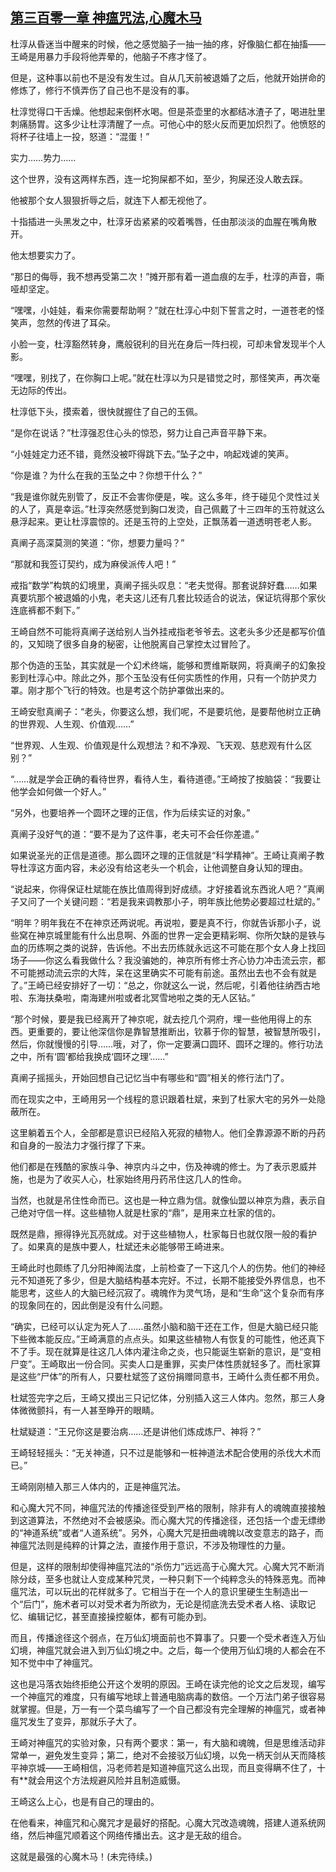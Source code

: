 ## [第三百零一章 神瘟咒法,心魔木马](https://www.xxbiquge.com/11_11207/8980218.html)


  杜淳从昏迷当中醒来的时候，他之感觉脑子一抽一抽的疼，好像脑仁都在抽搐——王崎是用暴力手段将他弄晕的，他脑子不疼才怪了。

  但是，这种事以前也不是没有发生过。自从几天前被退婚了之后，他就开始拼命的修炼了，修行不慎弄伤了自己也不是没有的事。

  杜淳觉得口干舌燥。他想起来倒杯水喝。但是茶壶里的水都结冰渣子了，喝进肚里刺痛肠胃。这多少让杜淳清醒了一点。可他心中的怒火反而更加炽烈了。他愤怒的将杯子往墙上一投，怒道：“混蛋！”

  实力……势力……

  这个世界，没有这两样东西，连一坨狗屎都不如，至少，狗屎还没人敢去踩。

  他被那个女人狠狠折辱之后，就连下人都无视他了。

  十指插进一头黑发之中，杜淳牙齿紧紧的咬着嘴唇，任由那淡淡的血腥在嘴角散开。

  他太想要实力了。

  “那日的侮辱，我不想再受第二次！”摊开那有着一道血痕的左手，杜淳的声音，嘶哑却坚定。

  “嘿嘿，小娃娃，看来你需要帮助啊？”就在杜淳心中刻下誓言之时，一道苍老的怪笑声，忽然的传进了耳朵。

  小脸一变，杜淳豁然转身，鹰般锐利的目光在身后一阵扫视，可却未曾发现半个人影。

  “嘿嘿，别找了，在你胸口上呢。”就在杜淳以为只是错觉之时，那怪笑声，再次毫无边际的传出。

  杜淳低下头，摸索着，很快就握住了自己的玉佩。

  “是你在说话？”杜淳强忍住心头的惊恐，努力让自己声音平静下来。

  “小娃娃定力还不错，竟然没被吓得跳下去。”坠子之中，响起戏谑的笑声。

  “你是谁？为什么在我的玉坠之中？你想干什么？”

  “我是谁你就先别管了，反正不会害你便是，唉。这么多年，终于碰见个灵性过关的人了，真是幸运。”杜淳突然感觉到胸口发烫，自己佩戴了十三四年的玉符就这么悬浮起来。更让杜淳震惊的。还是玉符的上空处，正飘荡着一道透明苍老人影。

  真阐子高深莫测的笑道：“你，想要力量吗？”

  “那就和我签订契约，成为麻侯派传人吧！”

  戒指“数学”构筑的幻境里，真阐子摇头叹息：“老夫觉得。那套说辞好蠢……如果真要坑那个被退婚的小鬼，老夫这儿还有几套比较适合的说法，保证坑得那个家伙连底裤都不剩下。”

  王崎自然不可能将真阐子送给别人当外挂戒指老爷爷去。这老头多少还是都写价值的，又知晓了很多自身的秘密，让他脱离自己掌控太过冒险了。

  那个伪造的玉坠，其实就是一个幻术终端，能够和贾维斯联网，将真阐子的幻象投影到杜淳心中。除此之外，那个玉坠没有任何实质性的作用，只有一个防护灵力罩。刚才那个飞行的特效。也是考这个防护罩做出来的。

  王崎安慰真阐子：“老头，你要这么想，我们呢，不是要坑他，是要帮他树立正确的世界观、人生观、价值观……”

  “世界观、人生观、价值观是什么观想法？和不净观、飞天观、慈悲观有什么区别？”

  “……就是学会正确的看待世界，看待人生，看待道德。”王崎按了按脑袋：“我要让他学会如何做一个好人。”

  “另外，也要培养一个圆环之理的正信，作为后续实证的对象。”

  真阐子没好气的道：“要不是为了这件事，老夫可不会任你差遣。”

  如果说圣光的正信是道德。那么圆环之理的正信就是“科学精神”。王崎让真阐子教导杜淳这方面内容，未必没有给这老头一个机会，让他调整自身认知的理由。

  “说起来，你得保证杜斌能在族比值周得到好成绩。才好接着讹东西讹人吧？”真阐子又问了一个关键问题：“若是我来调教那小子，明年族比他势必要超过杜斌的。”

  “明年？明年我在不在神京还两说呢。再说啦，要是真不行，你就告诉那小子，说些窝在神京城里能有什么出息啊、外面的世界一定会更精彩啊、你所欠缺的是铁与血的历练啊之类的说辞，告诉他。不出去历练就永远这不可能在那个女人身上找回场子——你这么看我做什么？我没骗她的，神京所有修士齐心协力冲击流云宗，都不可能撼动流云宗的大阵，呆在这里确实不可能有前途。虽然出去也不会有就是了。”王崎已经安排好了一切：“总之，你就这么一说，然后呢，引着他往纳西古地啦、东海扶桑啦，南海建州啦或者北冥雪地啦之类的无人区钻。”

  “那个时候，要是我已经离开了神京呢，就去挖几个洞府，埋一些他用得上的东西。更重要的，要让他深信你是靠智慧推断出，钦慕于你的智慧，被智慧所吸引，然后，你就慢慢的引导……哦，对了，你一定要满口圆环、圆环之理的。修行功法之中，所有‘圆’都给我换成‘圆环之理’……”

  真阐子摇摇头，开始回想自己记忆当中有哪些和“圆”相关的修行法门了。

  而在现实之中，王崎用另一个线程的意识跟着杜斌，来到了杜家大宅的另外一处隐蔽所在。

  这里躺着五个人，全部都是意识已经陷入死寂的植物人。他们全靠源源不断的丹药和自身的一股法力才强行撑了下来。

  他们都是在残酷的家族斗争、神京内斗之中，伤及神魂的修士。为了表示恩威并施，也是为了收买人心，杜家始终用丹药吊住这几人的性命。

  当然，也就是吊住性命而已。这也是一种立鼎为信。就像仙盟以神京为鼎，表示自己绝对守信一样。这些植物人就是杜家的“鼎”，是用来立杜家的信的。

  既然是鼎，擦得铮光瓦亮就成。对于这些植物人，杜家每日也就仅限一般的看护了。如果真的是族中要人，杜斌还未必能够带王崎进来。

  王崎此时也颇练了几分阳神阁法度，上前检查了一下这几个人的伤势。他们的神经元不知道死了多少，但是大脑结构基本完好。不过，长期不能接受外界信息，也不能思考，这些人的大脑已经沉寂了。魂魄作为灵气场，是和“生命”这个复杂而有序的现象同在的，因此倒是没有什么问题。

  “确实，已经可以认定为死人了……虽然小脑和脑干还在工作，但是大脑已经只能下些微本能反应。”王崎满意的点点头。如果这些植物人有恢复的可能性，他还真下不了手。现在就算是往这几人体内灌注命之炎，也只能诞生崭新的意识，是“变相尸变”。王崎取出一份合同。买卖人口是重罪，买卖尸体性质就轻多了。而杜家算是这些“尸体”的所有人，只要杜斌签了这份捐赠同意书，王崎什么责任都不用负。

  杜斌签完字之后，王崎又摸出三只记忆体，分别插入这三人体内。忽然，那三人身体微微颤抖，有一人甚至睁开的眼睛。

  杜斌疑道：“王兄你这是要治病……还是讲他们炼成炼尸、神将？”

  王崎轻轻摇头：“无关神道，只不过是能够和一桩神道法术配合使用的杀伐大术而已。”

  王崎刚刚植入那三人体内的，正是神瘟咒法。

  和心魔大咒不同，神瘟咒法的传播途径受到严格的限制，除非有人的魂魄直接接触到这道算法，不然绝对不会被感染。而心魔大咒的传播途径，还包括一个虚无缥缈的“神道系统”或者“人道系统”。另外，心魔大咒是扭曲魂魄以改变意志的路子，而神瘟咒法则是纯粹的计算之法，直接作用于意识，不涉及物理性的力量。

  但是，这样的限制却使得神瘟咒法的“杀伤力”远远高于心魔大咒。心魔大咒不断消除分歧，至多也就让人变成某种咒灵，一种只剩下一个纯粹念头的特殊恶鬼。而神瘟咒法，可以玩出的花样就多了。它相当于在一个人的意识里硬生生制造出一个“后门”，施术者可以对受术者为所欲为，无论是彻底洗去受术者人格、读取记忆、编辑记忆，甚至直接操控躯体，都有可能办到。

  而且，传播途径这个弱点，在万仙幻境面前也不算事了。只要一个受术者连入万仙幻境，神瘟咒就会进入到万仙幻境之中。之后，每一个使用万仙幻境的人都会在不知不觉中中了神瘟咒。

  这也是冯落衣始终拒绝公开这个发明的原因。王崎在读完他的论文之后发现，编写一个神瘟咒的难度，只有编写地球上普通电脑病毒的数倍。一个万法门弟子很容易就掌握。但是，万一有一个菜鸟编写了一个自己都没有完全理解的神瘟咒，或者神瘟咒发生了变异，那就乐子大了。

  王崎对神瘟咒的实验对象，只有两个要求：第一，有大脑和魂魄，但是思维活动非常单一，避免发生变异；第二，绝对不会接驳万仙幻境，以免一柄天剑从天而降核平神京城——王崎相信，冯老师若是知道神瘟咒这么出现，而且变得瞒不住了，十有**就会用这个方法规避风险并且制造威慑。

  王崎这么上心，也是有自己的理由的。

  在他看来，神瘟咒和心魔咒才是最好的搭配。心魔大咒改造魂魄，搭建人道系统网络，然后神瘟咒顺着这个网络传播出去。这才是无敌的组合。

  这就是最强的心魔木马！(未完待续。)
